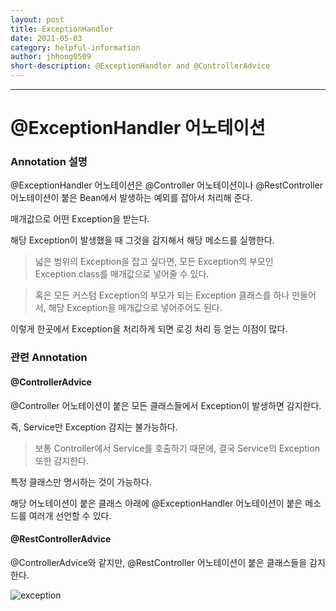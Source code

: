 ```yaml
---
layout: post
title: ExceptionHandler
date: 2021-05-03
category: helpful-information
author: jhhong0509
short-description: @ExceptionHandler and @ControllerAdvice
---
```

------

# @ExceptionHandler 어노테이션

### Annotation 설명

@ExceptionHandler 어노테이션은 @Controller 어노테이션이나 @RestController 어노테이션이 붙은 Bean에서 발생하는 예외를 잡아서 처리해 준다.

매개값으로 어떤 Exception을 받는다.

해당 Exception이 발생했을 때 그것을 감지해서 해당 메소드를 실행한다.

> 넓은 범위의 Exception을 잡고 싶다면, 모든 Exception의 부모인 Exception.class를 매개값으로 넣어줄 수 있다.

> 혹은 모든 커스텀 Exception의 부모가 되는 Exception 클래스를 하나 만들어서, 해당 Exception을 매개값으로 넣어주어도 된다.

이렇게 한곳에서 Exception을 처리하게 되면 로깅 처리 등 얻는 이점이 많다.

### 관련 Annotation

#### @ControllerAdvice

@Controller 어노테이션이 붙은 모든 클래스들에서 Exception이 발생하면 감지한다.

즉, Service만 Exception 감지는 불가능하다.

> 보통 Controller에서 Service를 호출하기 때문에, 결국 Service의 Exception 또한 감지한다.

특정 클래스만 명시하는 것이 가능하다.

해당 어노테이션이 붙은 클래스 아래에 @ExceptionHandler 어노테이션이 붙은 메소드를 여러개 선언할 수 있다.

#### @RestControllerAdvice

@ControllerAdvice와 같지만, @RestController 어노테이션이 붙은 클래스들을 감지한다.

![exception](https://github.com/jhhong0509/study/blob/master/stu_spring/etc_information/images/exception.png?raw=true)